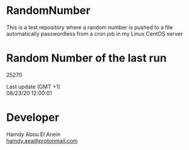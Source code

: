 # RandomNumber    
This is a test repository where a random number is pushed to a file automatically passwordless from a cron job in my Linux CentOS server    
# Random Number of the last run   
25270
      
Last update (GMT +1)    
08/23/20 12:00:01
# Developer    
Hamdy Abou El Anein   
hamdy.aea@protonmail.com
